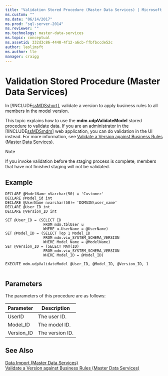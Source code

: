 ```yaml
---
title: "Validation Stored Procedure (Master Data Services) | Microsoft Docs"
ms.custom: ""
ms.date: "06/14/2017"
ms.prod: "sql-server-2014"
ms.reviewer: ""
ms.technology: master-data-services
ms.topic: conceptual
ms.assetid: 332d3c86-4440-4f12-a6cb-ffbfbccde52c
author: leolimsft
ms.author: lle
manager: craigg
---
```

# Validation Stored Procedure (Master Data Services)
  In [!INCLUDE[ssMDSshort](../includes/ssmdsshort-md.md)], validate a version to apply business rules to all members in the model version.  
  
 This topic explains how to use the **mdm.udpValidateModel** stored procedure to validate data. If you are an administrator in the [!INCLUDE[ssMDSmdm](../includes/ssmdsmdm-md.md)] web application, you can do validation in the UI instead. For more information, see [Validate a Version against Business Rules &#40;Master Data Services&#41;](validate-a-version-against-business-rules-master-data-services.md).  
  
> [!NOTE]  
>  If you invoke validation before the staging process is complete, members that have not finished staging will not be validated.  
  
## Example  
  
```  
DECLARE @ModelName nVarchar(50) = 'Customer'   
DECLARE @Model_id int   
DECLARE @UserName nvarchar(50)= 'DOMAIN\user_name'   
DECLARE @User_ID int   
DECLARE @Version_ID int   
  
SET @User_ID = (SELECT ID    
                 FROM mdm.tblUser u   
                 WHERE u.UserName = @UserName)   
SET @Model_ID = (SELECT Top 1 Model_ID   
                 FROM mdm.viw_SYSTEM_SCHEMA_VERSION   
                 WHERE Model_Name = @ModelName)   
SET @Version_ID = (SELECT MAX(ID)   
                 FROM mdm.viw_SYSTEM_SCHEMA_VERSION   
                 WHERE Model_ID = @Model_ID)  
  
EXECUTE mdm.udpValidateModel @User_ID, @Model_ID, @Version_ID, 1  
  
```  
  
## Parameters  
 The parameters of this procedure are as follows:  
  
|Parameter|Description|  
|---------------|-----------------|  
|UserID|The user ID.|  
|Model_ID|The model ID.|  
|Version_ID|The version ID.|  
  
## See Also  
 [Data Import &#40;Master Data Services&#41;](overview-importing-data-from-tables-master-data-services.md)   
 [Validate a Version against Business Rules &#40;Master Data Services&#41;](validate-a-version-against-business-rules-master-data-services.md)  
  
  
